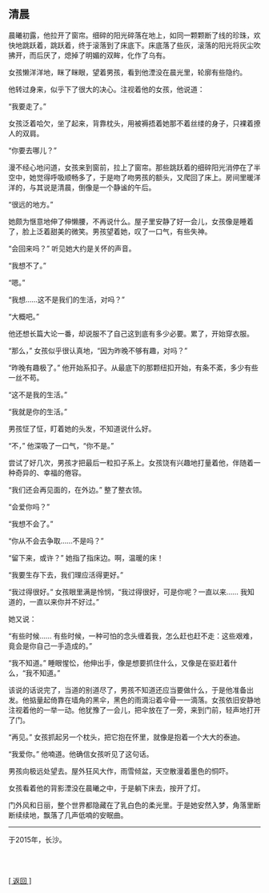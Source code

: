 ## 清晨

晨曦初露，他拉开了窗帘。细碎的阳光碎落在地上，如同一颗颗断了线的珍珠，欢快地跳跃着，跳跃着，终于滚落到了床底下。床底落了些灰，滚落的阳光将灰尘吹拂开，而后厌了，熄掉了明媚的双眸，化作了乌有。

女孩懒洋洋地，眯了眯眼，望着男孩，看到他湮没在晨光里，轮廓有些隐约。

他转过身来，似乎下了很大的决心。注视着他的女孩，他说道：

“我要走了。”

女孩泛着哈欠，坐了起来，背靠枕头，用被褥捂着她那不着丝缕的身子，只裸着撩人的双肩。

“你要去哪儿？”

漫不经心地问道，女孩来到窗前，拉上了窗帘。那些跳跃着的细碎阳光消停在了半空中，她觉得呼吸顺畅多了，于是吻了吻男孩的额头，又爬回了床上。房间里暖洋洋的，与其说是清晨，倒像是一个静谧的午后。

“很远的地方。”

她颇为惬意地伸了伸懒腰，不再说什么。屋子里安静了好一会儿，女孩像是睡着了，脸上泛着甜美的微笑。男孩望着她，叹了一口气，有些失神。

“会回来吗？” 听见她大约是关怀的声音。

“我想不了。”

“嗯。”

“我想……这不是我们的生活，对吗？”

“大概吧。”

他还想长篇大论一番，却说服不了自己这到底有多少必要。累了，开始穿衣服。

“那么，” 女孩似乎很认真地，“因为昨晚不够有趣，对吗？”

“昨晚有趣极了。” 他开始系扣子。从最底下的那颗纽扣开始，有条不紊，多少有些一丝不苟。

“这不是我的生活。”

“我就是你的生活。”

男孩怔了怔，盯着她的头发，不知道说什么好。

“不，” 他深吸了一口气，“你不是。”

尝试了好几次，男孩才把最后一粒扣子系上。女孩饶有兴趣地打量着他，伴随着一种奇异的、幸福的倦容。

“我们还会再见面的，在外边。” 整了整衣领。

“会爱你吗？”

“我想不会了。”

“你从不会去争取……不是吗？”

“留下来，或许？” 她指了指床边。啊，温暖的床！

“我要生存下去，我们理应活得更好。”

“我过得很好。” 女孩眼里满是怜悯，“我过得很好，可是你呢？一直以来…… 我知道的，一直以来你并不好过。”

她又说：

“有些时候…… 有些时候，一种可怕的念头缠着我，怎么赶也赶不走：这些艰难，竟会是你自己一手造成的。”

“我不知道。” 睡眼惺忪，他伸出手，像是想要抓住什么，又像是在驱赶着什么，“我不知道。”

该说的话说完了，当道的别道尽了，男孩不知道还应当要做什么，于是他准备出发。他掂量起倚靠在墙角的黑伞，黑色的雨滴沿着伞骨一一滴落。女孩依旧安静地注视着他的一举一动。他犹豫了一会儿，把伞放在了一旁，来到门前，轻声地打开了门。

“再见。” 女孩抓起另一个枕头，把它抱在怀里，就像是抱着一个大大的泰迪。

“我爱你。” 他喃道。他确信女孩听见了这句话。

男孩向极远处望去。屋外狂风大作，雨雪倾盆，天空散漫着墨色的恫吓。

女孩看着他的背影湮没在晨曦之中，于是躺下床去，按开了灯。

门外风和日丽，整个世界都隐藏在了乳白色的柔光里。于是她安然入梦，角落里断断续续地，飘落了几声低喃的安眠曲。

------

于2015年，长沙。

<br>

<br>

[[ 返回 ]](navigation.md)

